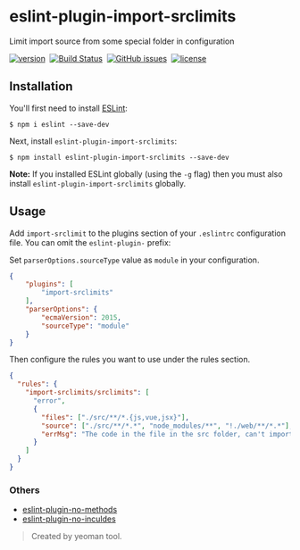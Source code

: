 # eslint-plugin-import-srclimits

Limit import source from some special folder in configuration

[![version](https://img.shields.io/npm/v/eslint-plugin-import-srclimits.svg "version")](https://www.npmjs.com/package/eslint-plugin-import-srclimits)&nbsp;
[![Build Status](https://img.shields.io/travis/Froguard/eslint-plugin-import-srclimits.svg)](https://travis-ci.org/Froguard/eslint-plugin-import-srclimits)&nbsp;
[![GitHub issues](https://img.shields.io/github/issues/Froguard/eslint-plugin-import-srclimits.svg)](https://github.com/Froguard/eslint-plugin-import-srclimits/issues?q=is%3Aopen+is%3Aissue)&nbsp;
[![license](https://img.shields.io/github/license/froguard/eslint-plugin-import-srclimits.svg)](https://github.com/froguard/eslint-plugin-import-srclimits/blob/master/LICENSE)


## Installation

You'll first need to install [ESLint](http://eslint.org):

```
$ npm i eslint --save-dev
```

Next, install `eslint-plugin-import-srclimits`:

```
$ npm install eslint-plugin-import-srclimits --save-dev
```

**Note:** If you installed ESLint globally (using the `-g` flag) then you must also install `eslint-plugin-import-srclimits` globally.

## Usage

Add `import-srclimit` to the plugins section of your `.eslintrc` configuration file. You can omit the `eslint-plugin-` prefix:

Set `parserOptions.sourceType` value as `module` in your configuration.

```json
{
    "plugins": [
        "import-srclimits"
    ],
    "parserOptions": { 
        "ecmaVersion": 2015, 
        "sourceType": "module" 
    } 
}
```

Then configure the rules you want to use under the rules section.

```json
{
  "rules": {
    "import-srclimits/srclimits": [
      "error", 
      {
        "files": ["./src/**/*.{js,vue,jsx}"],
        "source": ["./src/**/*.*", "node_modules/**", "!./web/**/*.*"], 
        "errMsg": "The code in the file in the src folder, can't import source file in ./web/**"
      }
    ]
  }
}
```

### Others

- [eslint-plugin-no-methods](https://www.npmjs.com/package/eslint-plugin-no-methods)
- [eslint-plugin-no-inculdes](https://www.npmjs.com/package/eslint-plugin-no-includes)

> Created by yeoman tool.
